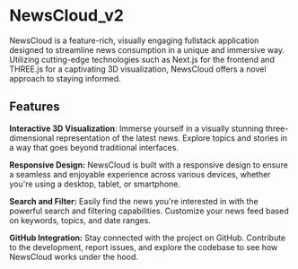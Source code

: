 # NewsCloud_v2
NewsCloud is a feature-rich, visually engaging fullstack application designed to streamline news consumption in a unique and immersive way. Utilizing cutting-edge technologies such as Next.js for the frontend and THREE.js for a captivating 3D visualization, NewsCloud offers a novel approach to staying informed.

## Features
**Interactive 3D Visualization**: Immerse yourself in a visually stunning three-dimensional representation of the latest news. Explore topics and stories in a way that goes beyond traditional interfaces.

**Responsive Design:** NewsCloud is built with a responsive design to ensure a seamless and enjoyable experience across various devices, whether you're using a desktop, tablet, or smartphone.

**Search and Filter:** Easily find the news you're interested in with the powerful search and filtering capabilities. Customize your news feed based on keywords, topics, and date ranges.

**GitHub Integration:** Stay connected with the project on GitHub. Contribute to the development, report issues, and explore the codebase to see how NewsCloud works under the hood.
